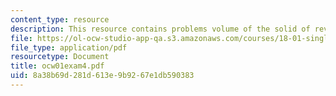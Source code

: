 ```yaml
---
content_type: resource
description: This resource contains problems volume of the solid of revolution
file: https://ol-ocw-studio-app-qa.s3.amazonaws.com/courses/18-01-single-variable-calculus-fall-2005/8a38b69d281d613e9b9267e1db590383_ocw01exam4.pdf
file_type: application/pdf
resourcetype: Document
title: ocw01exam4.pdf
uid: 8a38b69d-281d-613e-9b92-67e1db590383
---
```

